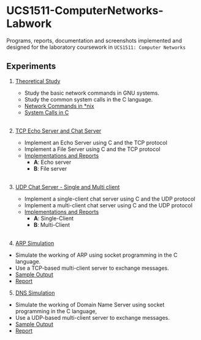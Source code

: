 # UCS1511-ComputerNetworks-Labwork

Programs, reports, documentation and screenshots implemented and designed for the laboratory coursework in `UCS1511: Computer Networks` 

## Experiments

1. [Theoretical Study](./Ex1-TheoreticStudy)
    - Study the basic network commands in GNU systems.
    - Study the common system calls in the C language.
    - [Network Commands in *nix](./Ex1-TheoreticStudy/A_NetworkCommands.pdf)
    - [System Calls in C](./Ex1-TheoreticStudy/B_SystemCalls.pdf)
    <br><br>
    
2. [TCP Echo Server and Chat Server](./Ex2-TCP)
    - Implement an Echo Server using C and the TCP protocol
    - Implement a File Server using C and the TCP protocol
    - [Implementations and Reports](./Ex2-TCP)
      - **A**: Echo server
      - **B**: File server
    <br><br>
    
 3. [UDP Chat Server - Single and Multi client](./Ex3-UDP)
    - Implement a single-client chat server using C and the UDP protocol
    - Implement a multi-client chat server using C and the UDP protocol
    - [Implementations and Reports](./Ex3-UDP)
      - **A**: Single-Client
      - **B**: Multi-Client
    <br><br>
    
4. [ARP Simulation](./Ex4-ARPSimulation)
  - Simulate the working of ARP using socket programming in the C language.
  - Use a TCP-based multi-client server to exchange messages.
  - [Sample Output](./Ex4-ARPSimulation/Documentation/Output.png)
  - [Report](./Ex4-ARPSimulation/Documentation/Report.pdf)

5. [DNS Simulation](./Ex5-DNSSimulation)
  - Simulate the working of Domain Name Server using socket programming in the C
language,
  - Use a UDP-based multi-client server to exchange messages.
  - [Sample Output](./Ex5-DNSSimulation/Documentation/Outputs)
  - [Report](./Ex5-DNSSimulation/Documentation/Report.pdf)
